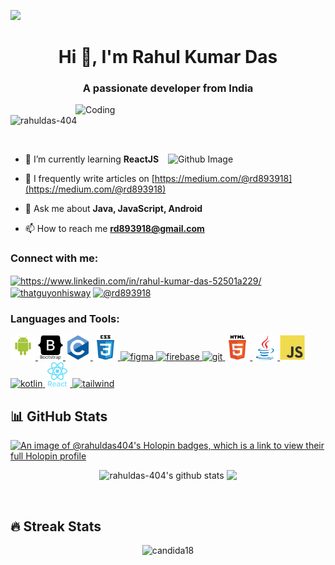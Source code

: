 ![](https://raw.githubusercontent.com/halfrost/halfrost/master/icons/header_.png)
<h1 align="center">Hi 👋, I'm Rahul Kumar Das</h1>
<h3 align="center">A passionate developer from India</h3>
<img align="right" alt="Coding" width="400" src="https://i.gifer.com/5eKX.gif">
<p align="left"> <img src="https://komarev.com/ghpvc/?username=rahuldas-404&label=Profile%20views&color=0e75b6&style=flat" alt="rahuldas-404" /> </p>

<!--
<p align="left"> <a href="https://github.com/ryo-ma/github-profile-trophy"><img src="https://github-profile-trophy.vercel.app/?username=rahuldas-404" alt="rahuldas-404" /></a> </p>
-->

<p align="left"> <a href="https://twitter.com/" target="blank"><img src="https://img.shields.io/twitter/follow/?logo=twitter&style=for-the-badge" alt="" /></a> </p>


<img width="50%" align="right" alt="Github Image" src= "https://raw.githubusercontent.com/onimur/.github/master/.resources/git-header.svg" />

- 🌱 I’m currently learning **ReactJS**

- 📝 I frequently write articles on [https://medium.com/@rd893918](https://medium.com/@rd893918)

- 💬 Ask me about **Java, JavaScript, Android**

- 📫 How to reach me **rd893918@gmail.com**



<h3 align="left">Connect with me:</h3>
<p align="left">
<a href="https://linkedin.com/in/rahul-kumar-das-52501a229/" target="blank"><img align="center" src="https://raw.githubusercontent.com/rahuldkjain/github-profile-readme-generator/master/src/images/icons/Social/linked-in-alt.svg" alt="https://www.linkedin.com/in/rahul-kumar-das-52501a229/" height="30" width="40" /></a>
<a href="https://instagram.com/thatguyonhisway" target="blank"><img align="center" src="https://raw.githubusercontent.com/rahuldkjain/github-profile-readme-generator/master/src/images/icons/Social/instagram.svg" alt="thatguyonhisway" height="30" width="40" /></a>
<a href="https://medium.com/@rd893918" target="blank"><img align="center" src="https://raw.githubusercontent.com/rahuldkjain/github-profile-readme-generator/master/src/images/icons/Social/medium.svg" alt="@rd893918" height="30" width="40" /></a>
<!-- <a href="https://www.codechef.com/users/nudnik_junkie" target="blank"><img align="center" src="https://cdn.jsdelivr.net/npm/simple-icons@3.1.0/icons/codechef.svg" alt="nudnik_junkie" height="30" width="40" /></a> -->
<!-- <a href="https://www.leetcode.com/rahul_kd" target="blank"><img align="center" src="https://raw.githubusercontent.com/rahuldkjain/github-profile-readme-generator/master/src/images/icons/Social/leet-code.svg" alt="rahul_kd" height="30" width="40" /></a>
<a href="https://auth.geeksforgeeks.org/user/rd893918" target="blank"><img align="center" src="https://raw.githubusercontent.com/rahuldkjain/github-profile-readme-generator/master/src/images/icons/Social/geeks-for-geeks.svg" alt="rd893918" height="30" width="40" /></a>
</p> -->

<h3 align="left">Languages and Tools:</h3>
<p align="left"> <a href="https://developer.android.com" target="_blank" rel="noreferrer"> <img src="https://raw.githubusercontent.com/devicons/devicon/master/icons/android/android-original-wordmark.svg" alt="android" width="40" height="40"/> </a> <a href="https://getbootstrap.com" target="_blank" rel="noreferrer"> <img src="https://raw.githubusercontent.com/devicons/devicon/master/icons/bootstrap/bootstrap-plain-wordmark.svg" alt="bootstrap" width="40" height="40"/> </a> <a href="https://www.cprogramming.com/" target="_blank" rel="noreferrer"> <img src="https://raw.githubusercontent.com/devicons/devicon/master/icons/c/c-original.svg" alt="c" width="40" height="40"/> </a> <a href="https://www.w3schools.com/css/" target="_blank" rel="noreferrer"> <img src="https://raw.githubusercontent.com/devicons/devicon/master/icons/css3/css3-original-wordmark.svg" alt="css3" width="40" height="40"/> </a> <a href="https://www.figma.com/" target="_blank" rel="noreferrer"> <img src="https://www.vectorlogo.zone/logos/figma/figma-icon.svg" alt="figma" width="40" height="40"/> </a> <a href="https://firebase.google.com/" target="_blank" rel="noreferrer"> <img src="https://www.vectorlogo.zone/logos/firebase/firebase-icon.svg" alt="firebase" width="40" height="40"/> </a> <a href="https://git-scm.com/" target="_blank" rel="noreferrer"> <img src="https://www.vectorlogo.zone/logos/git-scm/git-scm-icon.svg" alt="git" width="40" height="40"/> </a> <a href="https://www.w3.org/html/" target="_blank" rel="noreferrer"> <img src="https://raw.githubusercontent.com/devicons/devicon/master/icons/html5/html5-original-wordmark.svg" alt="html5" width="40" height="40"/> </a> <a href="https://www.java.com" target="_blank" rel="noreferrer"> <img src="https://raw.githubusercontent.com/devicons/devicon/master/icons/java/java-original.svg" alt="java" width="40" height="40"/> </a> <a href="https://developer.mozilla.org/en-US/docs/Web/JavaScript" target="_blank" rel="noreferrer"> <img src="https://raw.githubusercontent.com/devicons/devicon/master/icons/javascript/javascript-original.svg" alt="javascript" width="40" height="40"/> </a> <a href="https://kotlinlang.org" target="_blank" rel="noreferrer"> <img src="https://www.vectorlogo.zone/logos/kotlinlang/kotlinlang-icon.svg" alt="kotlin" width="40" height="40"/> </a> <a href="https://reactjs.org/" target="_blank" rel="noreferrer"> <img src="https://raw.githubusercontent.com/devicons/devicon/master/icons/react/react-original-wordmark.svg" alt="react" width="40" height="40"/> </a> <a href="https://tailwindcss.com/" target="_blank" rel="noreferrer"> <img src="https://www.vectorlogo.zone/logos/tailwindcss/tailwindcss-icon.svg" alt="tailwind" width="40" height="40"/> </a> </p>

## 📊 GitHub Stats

[![An image of @rahuldas404's Holopin badges, which is a link to view their full Holopin profile](https://holopin.me/rahuldas404)](https://holopin.io/@rahuldas404)
<p align="center"> <img width="48%" src="https://github-readme-stats.vercel.app/api?username=rahuldas-404&show_icons=true&count_private=true&theme=tokyonight" alt="rahuldas-404's github stats" /> <img height="180em" align=top src="https://github-readme-stats-eight-theta.vercel.app/api/top-langs/?username=rahuldas-404&layout=compact&langs_count=8&theme=algolia"/> </p>
<br />


## 🔥 Streak Stats
<p align="center"><img src="https://github-readme-streak-stats.herokuapp.com/?user=rahuldas-404&theme=algolia" alt="candida18"  /></p>
<!-- <br />
[![@rahuldas404's Holopin board](https://holopin.me/rahuldas404)](https://holopin.io/@rahuldas404) -->
